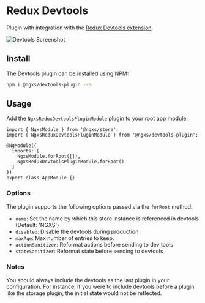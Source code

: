 # Redux Devtools
Plugin with integration with the [Redux Devtools extension](http://extension.remotedev.io/).

![Devtools Screenshot](../assets/devtools.png)

## Install
The Devtools plugin can be installed using NPM:

```bash
npm i @ngxs/devtools-plugin --S
```

## Usage
Add the `NgxsReduxDevtoolsPluginModule` plugin to your root app module:

```TS
import { NgxsModule } from '@ngxs/store';
import { NgxsReduxDevtoolsPluginModule } from '@ngxs/devtools-plugin';

@NgModule({
  imports: [
    NgxsModule.forRoot([]),
    NgxsReduxDevtoolsPluginModule.forRoot()
  ]
})
export class AppModule {}
```

### Options
The plugin supports the following options passed via the `forRoot` method:

- `name`: Set the name by which this store instance is referenced in devtools (Default: 'NGXS')
- `disabled`: Disable the devtools during production
- `maxAge`: Max number of entries to keep.
- `actionSanitizer`: Reformat actions before sending to dev tools
- `stateSanitizer`: Reformat state before sending to devtools

### Notes
You should always include the devtools as the last plugin in your configuration.
For instance, if you were to include devtools before a plugin like the storage
plugin, the initial state would not be reflected.
